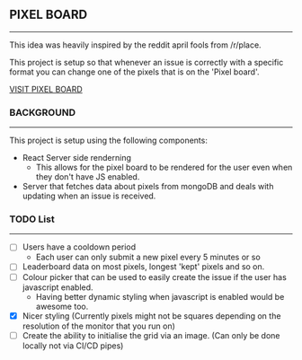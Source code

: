 ## PIXEL BOARD
---
This idea was heavily inspired by the reddit april fools from /r/place.

This project is setup so that whenever an issue is correctly with a specific format you can change one of the pixels that is on the 'Pixel board'.

[VISIT PIXEL BOARD](https://pixelboard.netlify.app/)

### BACKGROUND
---
This project is setup using the following components:
- React Server side renderning
    - This allows for the pixel board to be rendered for the user even when they don't have JS enabled.
- Server that fetches data about pixels from mongoDB and deals with updating when an issue is received.

### TODO List
---
- [ ] Users have a cooldown period
    - Each user can only submit a new pixel every 5 minutes or so
- [ ] Leaderboard data on most pixels, longest 'kept' pixels and so on.
- [ ] Colour picker that can be used to easily create the issue if the user has javascript enabled.
    - Having better dynamic styling when javascript is enabled would be awesome too.
- [x] Nicer styling (Currently pixels might not be squares depending on the resolution of the monitor that you run on)
- [ ] Create the ability to initialise the grid via an image. (Can only be done locally not via CI/CD pipes)
